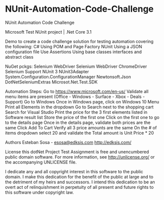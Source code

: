 # NUnit-Automation-Code-Challenge
NUnit Automation Code Challenge

Microsoft Test NUnit project | .Net Core 3.1

Demo to create a code challenge solution for testing automation 
covering the following:
C#
Using POM and Page Factory
NUnit
Using a JSON configuration file
Use Assertions
Using base classes interfaces and abstract class

NuGet pckgs:
Selenium WebDriver
Selenium WebDriver ChromeDriver
Selenium Support
NUnit 3
NUnit3Adapter
System.Configuration.ConfigurationManager
Newtonsoft.Json
DotNetSeleniumExtras
Microsot.Net.Test.SDK

Automation Steps:
Go to https://www.microsoft.com/en-us/
Validate all menu items are present (Office - Windows - Surface - Xbox - Deals - Support)
Go to Windows
Once in Windows page, click on Windows 10 Menu
Print all Elements in the dropdown
Go to Search next to the shopping cart
Search for Visual Studio
Print the price for the 3 first elements listed in Software result list
Store the price of the first one
Click on the first one to go to the details page
Once in the details page, validate both prices are the same
Click Add To Cart
Verify all 3 price amounts are the same
On the # of items dropdown select 20 and validate the Total amount is Unit Price * 20


Authors Esteban Sosa - esosa@edksis.com http://edksis.com/

License this dotNet Project Test Assignment is free and unencumbered public domain software. For more information, see http://unlicense.org/ or the accompanying UNLICENSE file.

I dedicate any and all copyright interest in this software to the public domain. I make this dedication for the benefit of the public at large and to the detriment of my heirs and successors. I intend this dedication to be an overt act of relinquishment in perpetuity of all present and future rights to this software under copyright law.
